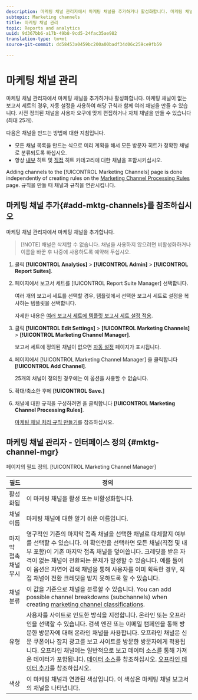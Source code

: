 ```yaml
---
description: 마케팅 채널 관리자에서 마케팅 채널을 추가하거나 활성화합니다. 마케팅 채널이 없는 보고서 세트의 경우, 자동 설정을 사용하여 해당 규칙과 함께 여러 채널을 만들 수 있습니다. 사전 정의된 채널을 사용자 요구에 맞게 편집하거나 자체 채널을 만들 수 있습니다(최대 25개).
subtopic: Marketing channels
title: 마케팅 채널 관리
topic: Reports and analytics
uuid: 9d367bb6-a17b-49b8-9cd5-24fac35ae982
translation-type: tm+mt
source-git-commit: dd58453a0459bc200a00badf34d06c259ce9fb59

---
```



# 마케팅 채널 관리

마케팅 채널 관리자에서 마케팅 채널을 추가하거나 활성화합니다. 마케팅 채널이 없는 보고서 세트의 경우, 자동 설정을 사용하여 해당 규칙과 함께 여러 채널을 만들 수 있습니다. 사전 정의된 채널을 사용자 요구에 맞게 편집하거나 자체 채널을 만들 수 있습니다(최대 25개).

다음은 채널을 만드는 방법에 대한 지침입니다.

* 모든 채널 목록을 만드는 식으로 미리 계획을 해서 모든 방문자 히트가 정확한 채널로 분류되도록 하십시오.
* 항상 [내부](/help/components/c-marketing-channels/mc-faq/c-faq.md) 히트 및 [직접](/help/components/c-marketing-channels/mc-faq/c-faq.md) 히트 카테고리에 대한 채널을 포함시키십시오.

Adding channels to the [!UICONTROL Marketing Channels] page is done independently of creating rules on the [Marketing Channel Processing Rules](/help/components/c-marketing-channels/mc-proc-rules/t-rules.md) page. 규칙을 만들 때 채널과 규칙을 연관시킵니다.

## 마케팅 채널 추가{#add-mktg-channels}를 참조하십시오 

마케팅 채널 관리자에서 마케팅 채널을 추가합니다.

> [!NOTE] 채널은 삭제할 수 없습니다. 채널을 사용하지 않으려면 비활성화하거나 이름을 바꾼 후 나중에 사용하도록 예약해 두십시오.

1. 클릭 **[!UICONTROL Analytics]** > **[!UICONTROL Admin]** > **[!UICONTROL Report Suites]**.
1. 페이지에서 보고서 세트를 [!UICONTROL Report Suite Manager] 선택합니다.

   여러 개의 보고서 세트를 선택할 경우, 템플릿에서 선택한 보고서 세트로 설정을 복사하는 템플릿을 선택합니다.

   자세한 내용은 [여러 보고서 세트에 템플릿 보고서 세트 설정 적용](/help/components/c-marketing-channels/getting-started/t-template.md).

1. 클릭 **[!UICONTROL Edit Settings]** > **[!UICONTROL Marketing Channels]** > **[!UICONTROL Marketing Channel Manager]**.

   보고서 세트에 정의된 채널이 없으면 [자동 설정](/help/components/c-marketing-channels/getting-started/c-channel-autosetup.md) 페이지가 표시됩니다.

1. 페이지에서 [!UICONTROL Marketing Channel Manager] 을 클릭합니다 **[!UICONTROL Add Channel]**.

   25개의 채널이 정의된 경우에는 이 옵션을 사용할 수 없습니다.

1. 확대/축소한 후에 **[!UICONTROL Save.]**
1. 채널에 대한 규칙을 구성하려면 을 클릭합니다 **[!UICONTROL Marketing Channel Processing Rules]**.

   [마케팅 채널 처리 규칙 만들기](/help/components/c-marketing-channels/mc-proc-rules/t-rules.md)를 참조하십시오.

## 마케팅 채널 관리자 - 인터페이스 정의 {#mktg-channel-mgr}

페이지의 필드 정의. [!UICONTROL Marketing Channel Manager]

| 필드 | 정의 |
|--- |--- |
| 활성화됨 | 이 마케팅 채널을 활성 또는 비활성화합니다. |
| 채널 이름 | 마케팅 채널에 대한 알기 쉬운 이름입니다. |
| 마지막 접촉 채널 무시 | 영구적인 기존의 마지막 접촉 채널을 선택한 채널로 대체할지 여부를 선택할 수 있습니다. 이 확인란을 선택하면 모든 채널(직접 및 내부 포함)이 기존 마지막 접촉 채널을 덮어씁니다. 크레딧을 받은 자격이 없는 채널이 전환되는 문제가 발생할 수 있습니다. 예를 들어 이 옵션은 자연어 검색 채널을 통해 사용자를 이미 획득한 경우, 직접 채널이 전환 크레딧을 받지 못하도록 할 수 있습니다. |
| 채널 분류 | 이 값을 기준으로 채널을 분류할 수 있습니다. You can add possible channel breakdowns (subchannels) when creating [marketing channel classifications](/help/components/c-marketing-channels/mc-classifications/classifictions-mchannel.md). |
| 유형 | 사용자를 사이트로 인도한 방식을 지정합니다. 온라인 또는 오프라인을 선택할 수 있습니다. 검색 엔진 또는 이메일 캠페인을 통해 방문한 방문자에 대해 온라인 채널을 사용합니다. 오프라인 채널은 신문 쿠폰이나 잡지 광고를 보고 사이트를 방문한 방문자에게 적용됩니다. 오프라인 채널에는 일반적으로 보고 데이터 소스를 통해 가져온 데이터가 포함됩니다. [ 데이터 소스](https://docs.adobe.com/content/help/en/analytics/import/data-sources/datasrc-home.html)를 참조하십시오. [오프라인 데이터 추가](/help/components/c-marketing-channels/getting-started/c-channel-autosetup.md)를 참조하십시오. |
| 색상 | 이 마케팅 채널과 연관된 색상입니다. 이 색상은 마케팅 채널 보고서의 채널을 나타냅니다. |